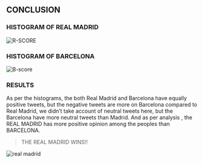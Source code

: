 ## CONCLUSION


### HISTOGRAM OF REAL MADRID

![R-SCORE](https://user-images.githubusercontent.com/86598565/126031177-2ec22864-540a-4b50-baae-5a3b323621e8.jpeg)


### HISTOGRAM OF BARCELONA


![B-score](https://user-images.githubusercontent.com/86598565/126031193-9d6eb163-841c-418a-9a52-9ecfb1825dba.jpeg)



### RESULTS

As per the histograms, the both Real Madrid and Barcelona have equally positive tweets, but the negative tweets are more on Barcelona compared to Real Madrid, we didn’t take account of neutral tweets here, but the Barcelona have more neutral tweets than Madrid. And as per analysis , the REAL MADRID has more positive opinion among the peoples than BARCELONA. 


> THE REAL MADRID WINS!!

![real madrid](https://user-images.githubusercontent.com/86598565/126031222-312bc8f5-5ac6-4fda-97f5-e998ad3df562.gif)
